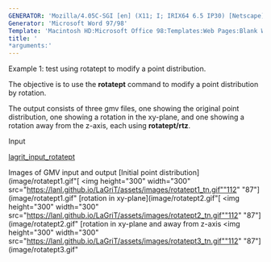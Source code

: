 ```yaml
---
GENERATOR: 'Mozilla/4.05C-SGI [en] (X11; I; IRIX64 6.5 IP30) [Netscape]'
Generator: 'Microsoft Word 97/98'
Template: 'Macintosh HD:Microsoft Office 98:Templates:Web Pages:Blank Web Page'
title: '
*arguments:'
---
```


Example 1: test using rotatept to modify a point distribution.

 The objective is to use the **rotatept** command to modify a point
 distribution by rotation.

 The output consists of three gmv files, one showing the original point
 distribution, one showing a rotation in the xy-plane, and one showing
 a rotation away from the z-axis, each using **rotatept/rtz**.

Input

 [lagrit\_input\_rotatept](../lagrit_input_rotatept)

Images of GMV input and output
[Initial point
distribution](image/rotatept1.gif"[
<img height="300" width="300" src="https://lanl.github.io/LaGriT/assets/images/rotatept1_tn.gif""112"
"87"](image/rotatept1.gif"
[rotation in
xy-plane](image/rotatept2.gif"[
<img height="300" width="300" src="https://lanl.github.io/LaGriT/assets/images/rotatept2_tn.gif""112"
"87"](image/rotatept2.gif"
[rotation in xy-plane and away from
z-axis
<img height="300" width="300" src="https://lanl.github.io/LaGriT/assets/images/rotatept3_tn.gif""112"
"87"](image/rotatept3.gif"
